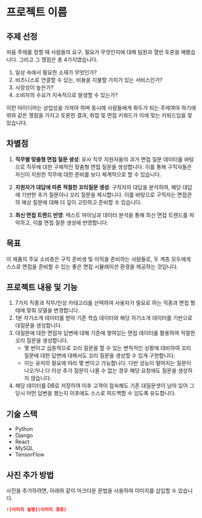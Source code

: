 # 프로젝트 이름

## 주제 선정

처음 주제를 정할 때 사람들의 요구, 필요가 무엇인지에 대해 팀원과 열띤 토론을 해봤습니다. 그리고 그 쟁점은 총 4가지였습니다.

1. 일상 속에서 필요한 소재가 무엇인가?
2. 비즈니스로 연결할 수 있는, 비용을 지불할 가치가 있는 서비스인가?
3. 시장성이 높은가?
4. 소비자의 수요가 지속적으로 발생할 수 있는가?

이런 아이디어는 상업성을 가져야 하며 동시에 사람들에게 화두가 되는 주제여야 하기에 위와 같은 쟁점을 가지고 토론한 결과, 취업 및 면접 키워드가 이에 맞는 키워드임을 찾았습니다.

## 차별점

1. **직무별 맞춤형 면접 질문 생성**:
   유사 직무 지원자들의 과거 면접 질문 데이터를 바탕으로 직무에 대한 구체적인 맞춤형 면접 질문을 생성합니다. 이를 통해 구직자들은 자신이 지원한 직무에 대한 준비를 보다 체계적으로 할 수 있습니다.

2. **지원자가 대답에 따른 적절한 꼬리질문 생성**:
   구직자의 대답을 분석하여, 해당 대답에 기반한 추가 질문이나 꼬리 질문을 제시합니다. 이를 바탕으로 구직자는 면접관의 예상 질문에 대해 더 깊이 고민하고 준비할 수 있습니다.

3. **최신 면접 트렌드 반영**:
   텍스트 마이닝과 데이터 분석을 통해 최신 면접 트렌드를 파악하고, 이를 면접 질문 생성에 반영합니다.

## 목표

이 제품의 주요 소비층은 구직 준비생 및 이직을 준비하는 사람들로, 두 계층 모두에게 스스로 면접을 준비할 수 있는 좋은 면접 시뮬레이션 환경을 제공하는 것입니다.

## 프로젝트 내용 및 기능

1. 7가지 직종과 직무/인성 카테고리를 선택하여 사용자가 필요로 하는 직종과 면접 형태에 맞춰 모델을 변경합니다.
2. 1분 자기소개 데이터를 받아 기존 학습 데이터와 해당 자기소개 데이터를 기반으로 대질문을 생성합니다.
3. 대질문에 대한 면접자 답변에 대해 기존에 쌓여있는 면접 데이터를 활용하여 적절한 꼬리 질문을 생성합니다.
   - 몇 번이고 심층적으로 꼬리 질문을 할 수 있는 변칙적인 상황에 대비하여 꼬리 질문에 대한 답변에 대해서도 꼬리 질문을 생성할 수 있게 구현합니다.
   - 이는 유저의 필요에 따라 몇 번이고 가능합니다. 다만 성능이 떨어지는 질문이 나오거나 더 이상 추가 질문이 나올 수 없는 경우 해당 요청에도 질문을 생성하지 않습니다.
4. 해당 데이터를 DB로 저장하여 이후 고객이 접속해도 기존 대질문셋이 남아 있어 그 당시 어떤 답변을 했는지 이후에도 스스로 피드백할 수 있도록 유도합니다.

## 기술 스택

- Python
- Django
- React
- MySQL
- TensorFlow

## 사진 추가 방법

사진을 추가하려면, 아래와 같이 마크다운 문법을 사용하여 이미지를 삽입할 수 있습니다.

```markdown
![이미지 설명](이미지 경로)
